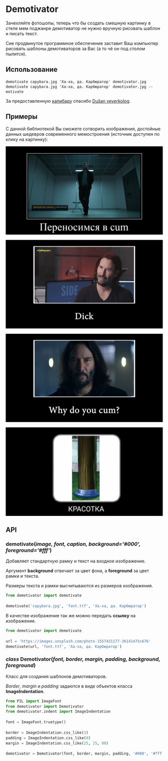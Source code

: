 # Demotivator

Зачехляйте фотошопы, теперь что бы создать смешную картинку в стеле мем поджанре демотиватор не нужно вручную рисовать шаблон и писать текст.

Сие продвинутое программное обеспечение заставит Ваш компьютер рисовать шаблоны демотиваторов за Вас (а то чё он под столом пылится).

## Использование

    demotivate capybara.jpg 'Ха-ха, да. Карбюратор' demotivator.jpg
    demotivate capybara.jpg 'Ха-ха, да. Карбюратор' demotivator.jpg --motivate

За предоставленную [капибару](https://unsplash.com/photos/yObnHvuwkiY) спасибо [Dušan veverkolog](https://unsplash.com/@veverkolog).

## Примеры

С данной библиотекой Вы сможете сотворить изображения, достойные данных шедевров современного мемостроения (источник доступен по клику на картинку):

[![Quantum Break - Предотвратить неизбежное | METAVISION](examples/quantum-break.jpeg)](https://youtu.be/ntXMHf-Ydy8?t=1665)

[![Keanu Reeves is Extremely Horny (cyberpunk 2077 trailer meme)](examples/keanu-reeves.jpeg)](https://youtu.be/p1i06QhmraU?t=5)

[![Keanu Reeves is Extremely Horny (cyberpunk 2077 trailer meme)](examples/keanu-reeves-2.jpeg)](https://youtu.be/p1i06QhmraU?t=8)

[![Dank WebM Compilation #102](examples/beauty.jpeg)](https://youtu.be/RxqQYeRosWY?t=335)

## API

### **demotivate**(_image, font, caption, background='#000', foreground='#fff'_)

Добавляет стандартную рамку и текст на входное изображение.

Аргумент **background** отвечает за цвет фона, а **foreground** за цвет рамки и текста.

Размеры текста и рамки высчитываются из размеров изображения.

```python
from demotivator import demotivate

demotivate('capybara.jpg', 'font.ttf', 'Ха-ха, да. Карбюратор')
```

В качестве изображение так же можно передать **ссылку** на изображение.

```python
from demotivator import demotivate

url = 'https://images.unsplash.com/photo-1557431177-36141475c676'
demotivate(url, 'font.ttf', 'Ха-ха, да. Карбюратор')
```

### _class_ **Demotivator**(_font, border, margin, padding, background, foreground_)

Класс для создания шаблонов демотиваторов.

_Border_, _margin_ и _padding_ задаются в виде объектов класса **ImageIndentation**.

```python
from PIL import ImageFont
from demotivator import Demotivator
from demotivator.indent import ImageIndentation

font = ImageFont.truetype()

border = ImageIndentation.css_like(3)
padding = ImageIndentation.css_like(8)
margin = ImageIndentation.css_like(25, 25, 80)

demotivator = Demotivator(font, border, margin, padding, '#000', '#fff')
```
